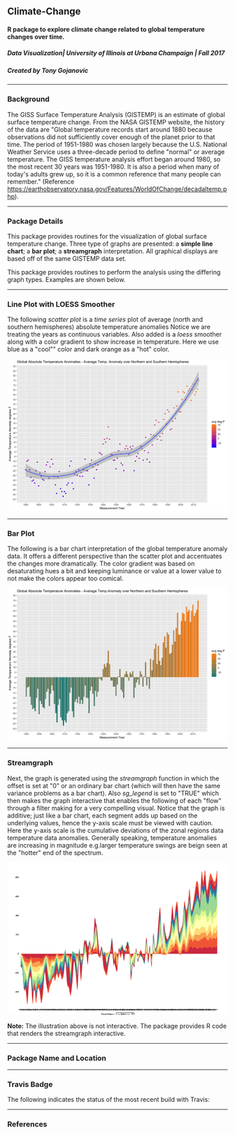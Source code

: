 ## Climate-Change
#### R package to explore climate change related to global temperature changes over time.
##### Data Visualization| University of Illinois at Urbana Champaign | Fall 2017
##### Created by Tony Gojanovic

***

### Background

The GISS Surface Temperature Analysis (GISTEMP) is an estimate of global surface temperature change. From the NASA GISTEMP website, the history of the data are "Global temperature records start around 1880 because observations did not sufficiently cover enough of the planet prior to that time. The period of 1951-1980 was chosen largely because the U.S. National Weather Service uses a three-decade period to define "normal" or average temperature. The GISS temperature analysis effort began around 1980, so the most recent 30 years was 1951-1980. It is also a period when many of today's adults grew up, so it is a common reference that many people can remember." (Reference https://earthobservatory.nasa.gov/Features/WorldOfChange/decadaltemp.php).

***

### Package Details

This package provides routines for the visualization of global surface temperature change.  Three type of graphs are presented: a **simple line chart**; a **bar plot**; a **streamgraph** interpretation.  All graphical displays are based off of the same GISTEMP data set.

This package provides routines to perform the analysis using the differing graph types.  Examples are shown below.

***

### Line Plot with LOESS Smoother

The following *scatter plot* is a *time series* plot of average (north and southern hemispheres) absolute temperature anomalies  Notice we are treating the years as continuous variables.  Also added is a *loess* smoother along with a color gradient to show increase in temperature.  Here we use blue as a "cool"" color and dark orange as a "hot" color.

![ ](Lineplot.png)

***

### Bar Plot

The following is a bar chart interpretation of the global temperature anomaly data.  It offers a different perspective than the scatter plot and accentuates the changes more dramatically.  The color gradient was based on desaturating hues a bit and keeping luminance or value at a lower value to not make the colors appear too comical.

![ ](Barplot.png)

***

### Streamgraph

Next, the graph is generated using the *streamgraph* function in which the offset is set at "0" or an ordinary bar chart (which will then have the same variance problems as a bar chart).  Also *sg_legend* is set to "TRUE" which then makes the graph interactive that enables the following of each "flow" through a filter making for a very compelling visual.  Notice that the graph is additive; just like a bar chart, each segment adds up based on the underlying values, hence the y-axis scale must be viewed with caution.  Here the y-axis scale is the cumulative deviations of the zonal regions data temperature data anomalies.  Generally speaking, temperature anomalies are increasing in magnitude e.g.larger temperature swings are beign seen at the "hotter" end of the spectrum.

![ ](Stream.png)

**Note:** The illustration above is not interactive. The package provides R code that renders the streamgraph interactive.  

***


### Package Name and Location

***

### Travis Badge

The following indicates the status of the most recent build with Travis:


***

### References




